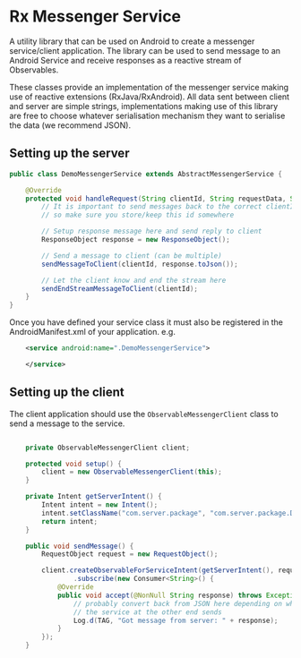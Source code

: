 # Rx Messenger Service

A utility library that can be used on Android to create a messenger service/client application. The library
can be used to send message to an Android Service and receive responses as a reactive stream of Observables.

These classes provide an implementation of the messenger service making use of reactive extensions (RxJava/RxAndroid).
All data sent between client and server are simple strings, implementations making use of this library are free
to choose whatever serialisation mechanism they want to serialise the data (we recommend JSON).

## Setting up the server

```java
public class DemoMessengerService extends AbstractMessengerService {

    @Override
    protected void handleRequest(String clientId, String requestData, String packageName) {
        // It is important to send messages back to the correct clientId
        // so make sure you store/keep this id somewhere

        // Setup response message here and send reply to client
        ResponseObject response = new ResponseObject();

        // Send a message to client (can be multiple)
        sendMessageToClient(clientId, response.toJson());

        // Let the client know and end the stream here
        sendEndStreamMessageToClient(clientId);
    }
}
```

Once you have defined your service class it must also be registered in the AndroidManifest.xml of your
application. e.g.

```xml
    <service android:name=".DemoMessengerService">

    </service>
```


## Setting up the client

The client application should use the `ObservableMessengerClient` class to send a message to the
service.

```java

    private ObservableMessengerClient client;

    protected void setup() {
        client = new ObservableMessengerClient(this);
    }

    private Intent getServerIntent() {
        Intent intent = new Intent();
        intent.setClassName("com.server.package", "com.server.package.DemoMessengerService");
        return intent;
    }

    public void sendMessage() {
        RequestObject request = new RequestObject();

        client.createObservableForServiceIntent(getServerIntent(), request.toJson())
                .subscribe(new Consumer<String>() {
            @Override
            public void accept(@NonNull String response) throws Exception {
                // probably convert back from JSON here depending on what
                // the service at the other end sends
                Log.d(TAG, "Got message from server: " + response);
            }
        });
    }

```